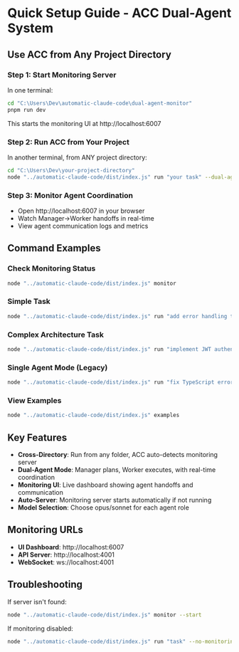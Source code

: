 # Quick Setup Guide - ACC Dual-Agent System

## Use ACC from Any Project Directory

### Step 1: Start Monitoring Server
In one terminal:
```bash
cd "C:\Users\Dev\automatic-claude-code\dual-agent-monitor"
pnpm run dev
```
This starts the monitoring UI at http://localhost:6007

### Step 2: Run ACC from Your Project
In another terminal, from ANY project directory:
```bash
cd "C:\Users\Dev\your-project-directory"
node "../automatic-claude-code/dist/index.js" run "your task" --dual-agent -i 5 -v
```

### Step 3: Monitor Agent Coordination
- Open http://localhost:6007 in your browser
- Watch Manager→Worker handoffs in real-time
- View agent communication logs and metrics

## Command Examples

### Check Monitoring Status
```bash
node "../automatic-claude-code/dist/index.js" monitor
```

### Simple Task
```bash
node "../automatic-claude-code/dist/index.js" run "add error handling to API endpoints" --dual-agent -i 3 -v
```

### Complex Architecture Task
```bash
node "../automatic-claude-code/dist/index.js" run "implement JWT authentication system" --dual-agent -i 5 --manager-model opus --worker-model sonnet -v
```

### Single Agent Mode (Legacy)
```bash
node "../automatic-claude-code/dist/index.js" run "fix TypeScript errors" -i 3 -v
```

### View Examples
```bash
node "../automatic-claude-code/dist/index.js" examples
```

## Key Features

- **Cross-Directory**: Run from any folder, ACC auto-detects monitoring server
- **Dual-Agent Mode**: Manager plans, Worker executes, with real-time coordination
- **Monitoring UI**: Live dashboard showing agent handoffs and communication
- **Auto-Server**: Monitoring server starts automatically if not running
- **Model Selection**: Choose opus/sonnet for each agent role

## Monitoring URLs

- **UI Dashboard**: http://localhost:6007
- **API Server**: http://localhost:4001  
- **WebSocket**: ws://localhost:4001

## Troubleshooting

If server isn't found:
```bash
node "../automatic-claude-code/dist/index.js" monitor --start
```

If monitoring disabled:
```bash
node "../automatic-claude-code/dist/index.js" run "task" --no-monitoring
```